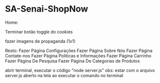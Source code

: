# SA-Senai-ShopNow
Home:

Terminar botão toggle do cookies

fazer imagens de propaganda (1x1)

Resto:
Fazer Página Configurações
Fazer Página Sobre Nós
Fazer Página Contate-nos
Fazer Página Politicas e Informações
Fazer Página Carrinho
Fazer Página De Pesquisa
Fazer Página De Categorias de Produtos

abrir terminal, executar o código "node server.js"
obs: estar com o arquivo server.js aberto na tela ao executar o comando no terminal